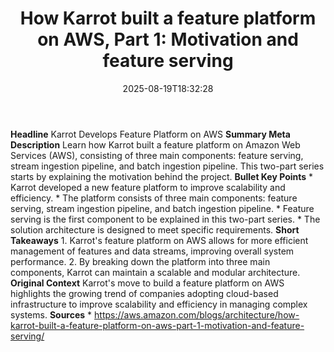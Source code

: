 ﻿---
title: "How Karrot built a feature platform on AWS, Part 1: Motivation and feature serving"
date: "2025-08-19T18:32:28"
category: "Markets"
summary: ""
slug: "how karrot built a feature platform on aws part 1 motivation"
source_urls:
  - "https://aws.amazon.com/blogs/architecture/how-karrot-built-a-feature-platform-on-aws-part-1-motivation-and-feature-serving/"
seo:
  title: "How Karrot built a feature platform on AWS, Part 1: Motivation and feature serving | Hash n Hedge"
  description: ""
  keywords: ["news", "markets", "brief"]
---
**Headline** Karrot Develops Feature Platform on AWS  **Summary Meta Description** Learn how Karrot built a feature platform on Amazon Web Services (AWS), consisting of three main components: feature serving, stream ingestion pipeline, and batch ingestion pipeline. This two-part series starts by explaining the motivation behind the project.  **Bullet Key Points**  * Karrot developed a new feature platform to improve scalability and efficiency. * The platform consists of three main components: feature serving, stream ingestion pipeline, and batch ingestion pipeline. * Feature serving is the first component to be explained in this two-part series. * The solution architecture is designed to meet specific requirements.  **Short Takeaways**  1. Karrot's feature platform on AWS allows for more efficient management of features and data streams, improving overall system performance. 2. By breaking down the platform into three main components, Karrot can maintain a scalable and modular architecture.  **Original Context** Karrot's move to build a feature platform on AWS highlights the growing trend of companies adopting cloud-based infrastructure to improve scalability and efficiency in managing complex systems.  **Sources**  * https://aws.amazon.com/blogs/architecture/how-karrot-built-a-feature-platform-on-aws-part-1-motivation-and-feature-serving/ 
